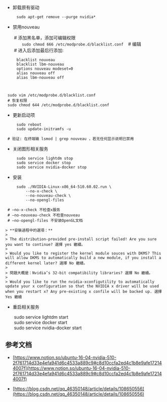 
- 卸载原有驱动
    
`     sudo apt-get remove --purge nvidia*`
    
- 禁用nouveau
    
     # 添加黑名单，添加可编辑权限  
`     sudo chmod 666 /etc/modprobe.d/blacklist.conf  `
     # 编辑  
     # 进入后添加最后行添加:  
```
     blacklist nouveau  
     blacklist lbm-nouveau  
     options nouveau modeset=0  
     alias nouveau off  
     alias lbm-nouveau off  
```
     ​  
     ​  
     sudo vim /etc/modprobe.d/blacklist.conf  
     # 恢复权限  
     sudo chmod 644 /etc/modprobe.d/blacklist.conf
    
- 更新启动项
    
```
     sudo reboot  
     sudo update-initramfs -u  
```
     # 验证: 在终端输 lsmod | grep nouveau ，若无任何显示说明已禁用
    
- 关闭图形相关服务
    
```
     sudo service lightdm stop  
     sudo service docker stop  
     sudo service nvidia-docker stop
```
    
- 安装
    
```
     sudo ./NVIDIA-Linux-x86_64-510.60.02.run \
	     --no-x-check \
	     --no-nouveau-check \
	     --no-opengl-files  
```
     # –no-x-check 不检查x服务  
     # –no-nouveau-check 不检查nouveau  
     # –no-opengl-files 不安装OpenGL文档
    
    > **安裝過程中的選項：**
    > 
    > The distribution-provided pre-install script failed! Are you sure you want to continue? 選擇 yes 繼續。
    > 
    > Would you like to register the kernel module souces with DKMS? This will allow DKMS to automatically build a new module, if you install a different kernel later? 選擇 No 繼續。
    > 
    > 問題大概是：Nvidia’s 32-bit compatibility libraries? 選擇 No 繼續。
    > 
    > Would you like to run the nvidia-xconfigutility to automatically update your x configuration so that the NVIDIA x driver will be used when you restart x? Any pre-existing x confile will be backed up. 選擇 Yes 繼續
    
- 重启相关服务
    
     sudo service lightdm start  
     sudo service docker start  
     sudo service nvidia-docker start
    

## 参考文档

- [https://www.notion.so/ubuntu-16-04-nvidia-510-2f761714d33e4efa941d6c4533a889c9#c8d10ccfa2ed4c1b8e9afe172144007f](https://www.notion.so/ubuntu-16-04-nvidia-510-2f761714d33e4efa941d6c4533a889c9#c8d10ccfa2ed4c1b8e9afe172144007f)
    
- [https://blog.csdn.net/qq_46350148/article/details/108650556](https://blog.csdn.net/qq_46350148/article/details/108650556)